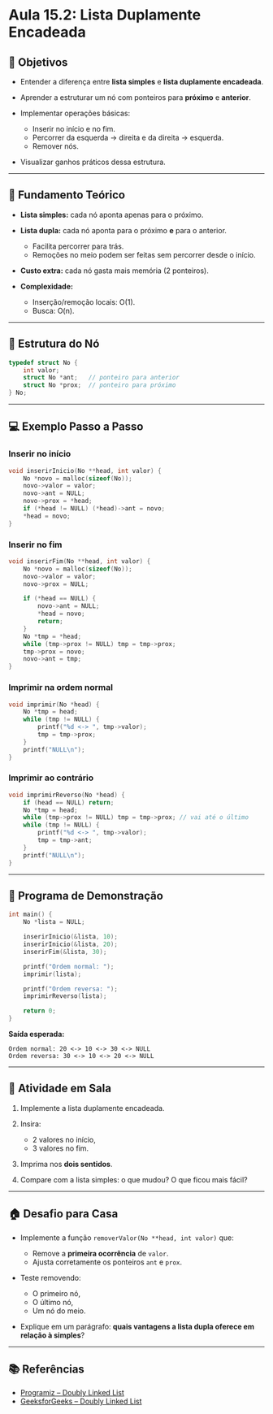 # Aula 15.2: Lista Duplamente Encadeada

## 🎯 Objetivos

* Entender a diferença entre **lista simples** e **lista duplamente encadeada**.
* Aprender a estruturar um nó com ponteiros para **próximo** e **anterior**.
* Implementar operações básicas:

  * Inserir no início e no fim.
  * Percorrer da esquerda → direita e da direita → esquerda.
  * Remover nós.
* Visualizar ganhos práticos dessa estrutura.

---

## 🧠 Fundamento Teórico

* **Lista simples:** cada nó aponta apenas para o próximo.
* **Lista dupla:** cada nó aponta para o próximo **e** para o anterior.

  * Facilita percorrer para trás.
  * Remoções no meio podem ser feitas sem percorrer desde o início.
* **Custo extra:** cada nó gasta mais memória (2 ponteiros).
* **Complexidade:**

  * Inserção/remoção locais: O(1).
  * Busca: O(n).

---

## 🧱 Estrutura do Nó

```c
typedef struct No {
    int valor;
    struct No *ant;   // ponteiro para anterior
    struct No *prox;  // ponteiro para próximo
} No;
```

---

## 💻 Exemplo Passo a Passo

### Inserir no início

```c
void inserirInicio(No **head, int valor) {
    No *novo = malloc(sizeof(No));
    novo->valor = valor;
    novo->ant = NULL;
    novo->prox = *head;
    if (*head != NULL) (*head)->ant = novo;
    *head = novo;
}
```

### Inserir no fim

```c
void inserirFim(No **head, int valor) {
    No *novo = malloc(sizeof(No));
    novo->valor = valor;
    novo->prox = NULL;

    if (*head == NULL) {
        novo->ant = NULL;
        *head = novo;
        return;
    }
    No *tmp = *head;
    while (tmp->prox != NULL) tmp = tmp->prox;
    tmp->prox = novo;
    novo->ant = tmp;
}
```

### Imprimir na ordem normal

```c
void imprimir(No *head) {
    No *tmp = head;
    while (tmp != NULL) {
        printf("%d <-> ", tmp->valor);
        tmp = tmp->prox;
    }
    printf("NULL\n");
}
```

### Imprimir ao contrário

```c
void imprimirReverso(No *head) {
    if (head == NULL) return;
    No *tmp = head;
    while (tmp->prox != NULL) tmp = tmp->prox; // vai até o último
    while (tmp != NULL) {
        printf("%d <-> ", tmp->valor);
        tmp = tmp->ant;
    }
    printf("NULL\n");
}
```

---

## 🧪 Programa de Demonstração

```c
int main() {
    No *lista = NULL;

    inserirInicio(&lista, 10);
    inserirInicio(&lista, 20);
    inserirFim(&lista, 30);

    printf("Ordem normal: ");
    imprimir(lista);

    printf("Ordem reversa: ");
    imprimirReverso(lista);

    return 0;
}
```

**Saída esperada:**

```
Ordem normal: 20 <-> 10 <-> 30 <-> NULL
Ordem reversa: 30 <-> 10 <-> 20 <-> NULL
```

---

## 🧪 Atividade em Sala

1. Implemente a lista duplamente encadeada.
2. Insira:

   * 2 valores no início,
   * 3 valores no fim.
3. Imprima nos **dois sentidos**.
4. Compare com a lista simples: o que mudou? O que ficou mais fácil?

---

## 🏠 Desafio para Casa

* Implemente a função `removerValor(No **head, int valor)` que:

  * Remove a **primeira ocorrência** de `valor`.
  * Ajusta corretamente os ponteiros `ant` e `prox`.
* Teste removendo:

  * O primeiro nó,
  * O último nó,
  * Um nó do meio.
* Explique em um parágrafo: **quais vantagens a lista dupla oferece em relação à simples**?

---

## 📚 Referências

* [Programiz – Doubly Linked List](https://www.programiz.com/dsa/doubly-linked-list)
* [GeeksforGeeks – Doubly Linked List](https://www.geeksforgeeks.org/doubly-linked-list/)
